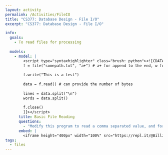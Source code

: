 ```yaml
---
layout: activity
permalink: /Activities/FileIO
title: "CS377: Database Design - File I/O"
excerpt: "CS377: Database Design - File I/O"

info:
  goals: 
    - To read files for processing
    
  models:
    - model: |
        <script type="syntaxhighlighter" class="brush: python"><![CDATA[        
        f = file("somepath.txt", "a+") # a+ for append to the end, w for overwrite
        
        f.write("This is a test")
        
        data = f.read() # can provide the number of bytes
        
        lines = data.split("\n")
        words = data.split()
        
        f.close()
        ]]></script> 
      title: Basic File Reading
      questions:
        - "Modify this program to read a comma separated value, and for each row, print every column individually via a loop (so that they print without the commas!)."
      embed: |
        <iframe height="400px" width="100%" src="https://repl.it/@BillJr99/PythonFileIO?lite=true" scrolling="no" frameborder="no" allowtransparency="true" allowfullscreen="true" sandbox="allow-forms allow-pointer-lock allow-popups allow-same-origin allow-scripts allow-modals"></iframe> 
tags:
  - files  
---
```


